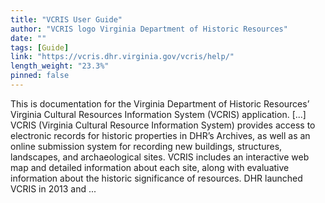 ```yaml
---
title: "VCRIS User Guide"
author: "VCRIS logo Virginia Department of Historic Resources"
date: ""
tags: [Guide]
link: "https://vcris.dhr.virginia.gov/vcris/help/"
length_weight: "23.3%"
pinned: false
---
```


This is documentation for the Virginia Department of Historic Resources’ Virginia Cultural Resources Information System (VCRIS) application. [...] VCRIS (Virginia Cultural Resource Information System) provides access to
electronic records for historic properties in DHR’s Archives, as well as
an online submission system for recording new buildings, structures,
landscapes, and archaeological sites. VCRIS includes an interactive web map and detailed information about
each site, along with evaluative information about the historic
significance of resources. DHR launched VCRIS in 2013 and ...
